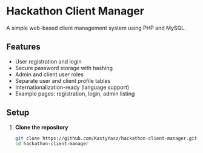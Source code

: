 # Hackathon Client Manager

A simple web-based client management system using PHP and MySQL.

## Features

- User registration and login
- Secure password storage with hashing
- Admin and client user roles
- Separate user and client profile tables
- Internationalization-ready (language support)
- Example pages: registration, login, admin listing

## Setup

1. **Clone the repository**
   ```bash
   git clone https://github.com/KastyYasz/hackathon-client-manager.git
   cd hackathon-client-manager
